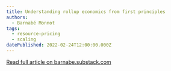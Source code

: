 ```yaml
---
title: Understanding rollup economics from first principles
authors:
  - Barnabé Monnot
tags:
  - resource-pricing
  - scaling
datePublished: 2022-02-24T12:00:00.000Z
---
```


[Read full article on barnabe.substack.com](https://barnabe.substack.com/p/understanding-rollup-economics-from)

